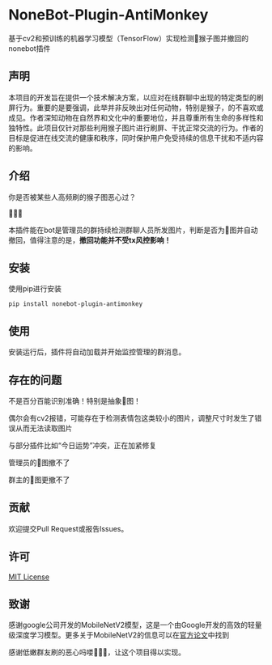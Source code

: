 # NoneBot-Plugin-AntiMonkey

基于cv2和预训练的机器学习模型（TensorFlow）实现检测🐒猴子图并撤回的nonebot插件

## 声明

本项目的开发旨在提供一个技术解决方案，以应对在线群聊中出现的特定类型的刷屏行为。重要的是要强调，此举并非反映出对任何动物，特别是猴子，的不喜欢或成见。作者深知动物在自然界和文化中的重要地位，并且尊重所有生命的多样性和独特性。此项目仅针对那些利用猴子图片进行刷屏、干扰正常交流的行为。作者的目标是促进在线交流的健康和秩序，同时保护用户免受持续的信息干扰和不适内容的影响。

## 介绍

你是否被某些人高频刷的猴子图恶心过？

🐒🐒🐒

本插件能在bot是管理员的群持续检测群聊人员所发图片，判断是否为🐒图并自动撤回，值得注意的是，**撤回功能并不受tx风控影响！**

## 安装

使用pip进行安装

``pip install nonebot-plugin-antimonkey``



## 使用

安装运行后，插件将自动加载并开始监控管理的群消息。

## 存在的问题

不是百分百能识别准确！特别是抽象🐒图！

偶尔会有cv2报错，可能存在于检测表情包这类较小的图片，调整尺寸时发生了错误从而无法读取图片

与部分插件比如“今日运势”冲突，正在加紧修复

管理员的🐒图撤不了

群主的🐒图更撤不了

## 贡献
欢迎提交Pull Request或报告Issues。

## 许可
[MIT License](LICENSE)

## 致谢
感谢google公司开发的MobileNetV2模型，这是一个由Google开发的高效的轻量级深度学习模型。更多关于MobileNetV2的信息可以在[官方论文](https://arxiv.org/abs/1801.04381)中找到

感谢低嫩群友刷的恶心吗喽🐒🐒🐒，让这个项目得以实现。

